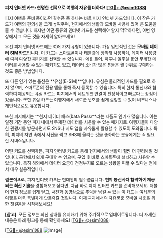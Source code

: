 **피지 인터넷 카드: 현명한 선택으로 여행의 자유를 더하다! [[TG💪+ @esim1088](https://t.me/s/esim1088)]**

피지 여행을 준비 중이라면 필수품 중 하나는 바로 피지 인터넷 카드입니다. 이 작은 카드가 여행의 편의성을 크게 높여주며, 현지에서의 생활과 모바일 사용에 있어 큰 도움을 줄 수 있습니다. 하지만 어떤 종류의 인터넷 카드를 선택해야 할지 막막하다면, 이번 영상에서 그 모든 것을 자세히 알아보세요!

우선 피지 인터넷 카드에는 여러 가지 유형이 있습니다. 가장 일반적인 것은 **모바일 데이터 SIM 카드**입니다. 이 카드는 스마트폰이나 태블릿에 장착해 사용하며, 데이터 사용량에 따라 다양한 패키지를 선택할 수 있습니다. 예를 들어, 하루나 일주일 동안 무제한 데이터를 사용할 수 있는 패키지도 있고, 데이터 소비가 많은 분들은 월 단위로 구매하는 것도 좋은 방법입니다.

또 다른 인기 있는 옵션은 **유심(E-SIM)**입니다. 유심은 물리적인 카드를 필요로 하지 않으며, 스마트폰의 전용 앱을 통해 즉시 등록할 수 있습니다. 특히 현지 통신사와 협력하여 제공되는 유심 카드는 피지에서의 네트워크 연결이 안정적이고 빠르다는 장점이 있습니다. 또한 유심 카드는 여행지에서 새로운 번호를 쉽게 설정할 수 있어 비즈니스나 개인적으로도 유용합니다.

또한 피지에서는 **현지 데이터 패스(Data Pass)**라는 제품도 인기가 많습니다. 이는 일정 기간 동안 피지 내에서 무제한 데이터를 사용할 수 있는 패키지로, 여행자들이 다양한 관광지를 방문하면서도 SNS나 지도 앱을 자유롭게 활용할 수 있도록 도와줍니다. 특히, 피지의 자연 속에서 사진을 찍고 SNS에 올리는 것을 좋아하는 분들에게는 꼭 필요한 서비스입니다.

어떤 카드를 선택하든, 피지 인터넷 카드를 통해 현지에서의 생활이 훨씬 더 편리해질 것입니다. 공항에서 쉽게 구매할 수 있으며, 구입 후 바로 스마트폰에 설치하고 사용할 수 있습니다. 특히 해외에서 데이터 요금이 천정부지로 오르는 상황을 피할 수 있다는 점에서 매우 실용적입니다.

**결론적으로**, 피지 인터넷 카드는 현대인의 필수품입니다. **현지 통신사와 협력하여 제공되는 최신 기술**을 경험해보고 싶다면, 지금 바로 피지 인터넷 카드를 준비해보세요. 더불어 현지 정보를 쉽게 얻고, 사진과 동영상으로 추억을 남길 수 있는 이 카드는 여러분의 여행을 더욱 특별하게 만들어줄 것입니다. 이제 피지에서의 자유로운 모바일 사용을 위한 첫걸음을 시작해보세요! 

**[참고]**: 모든 정보는 최신 상태를 유지하기 위해 주기적으로 업데이트됩니다. 더 자세한 내용은 아래 링크를 통해 확인하세요! [[TG💪+ @esim1088](https://t.me/s/esim1088)]  

[[TG💪+ @esim1088](https://t.me/s/esim1088) ![Image](https://i.postimg.cc/Y0z9fWf4/image.png)]